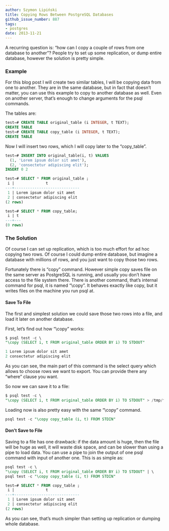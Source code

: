 ```yaml
---
author: Szymon Lipiński
title: Copying Rows Between PostgreSQL Databases
github_issue_number: 887
tags:
- postgres
date: 2013-11-21
---
```


A recurring question is: “how can I copy a couple of rows from one database to another”? People try to set up some replication, or dump entire database, however the solution is pretty simple.

### Example

For this blog post I will create two similar tables, I will be copying data from one to another. They are in the same database, but in fact that doesn’t matter, you can use this example to copy to another database as well. Even on another server, that’s enough to change arguments for the psql commands.

The tables are:

```sql
test=# CREATE TABLE original_table (i INTEGER, t TEXT);
CREATE TABLE
test=# CREATE TABLE copy_table (i INTEGER, t TEXT);
CREATE TABLE
```

Now I will insert two rows, which I will copy later to the “copy_table”.

```sql
test=# INSERT INTO original_table(i, t) VALUES
  (1, 'Lorem ipsum dolor sit amet'),
  (2, 'consectetur adipiscing elit');
INSERT 0 2

test=# SELECT * FROM original_table ;
 i |              t
---+-----------------------------
 1 | Lorem ipsum dolor sit amet
 2 | consectetur adipiscing elit
(2 rows)

test=# SELECT * FROM copy_table;
 i | t
---+---
(0 rows)
```

### The Solution

Of course I can set up replication, which is too much effort for ad hoc copying two rows. Of course I could dump entire database, but imagine a database with millions of rows, and you just want to copy those two rows.

Fortunately there is “copy” command. However simple copy saves file on the same server as PostgreSQL is running, and usually you don’t have access to the file system there. There is another command, that’s internal command for psql, it is named “\copy”. It behaves exactly like copy, but it writes files on the machine you run psql at.

#### Save To File

The first and simplest solution we could save those two rows into a file, and load it later on another database.

First, let’s find out how “\copy” works:

```sql
$ psql test -c \
"\copy (SELECT i, t FROM original_table ORDER BY i) TO STDOUT"

1 Lorem ipsum dolor sit amet
2 consectetur adipiscing elit
```

As you can see, the main part of this command is the select query which allows to choose rows we want to export. You can provide there any “where” clause you want.

So now we can save it to a file:

```sql
$ psql test -c \
"\copy (SELECT i, t FROM original_table ORDER BY i) TO STDOUT" > /tmp/f.tsv
```

Loading now is also pretty easy with the same “\copy” command.

```sql
psql test -c "\copy copy_table (i, t) FROM STDIN"
```

#### Don’t Save to File

Saving to a file has one drawback: if the data amount is huge, then the file will be huge as well, it will waste disk space, and can be slower than using a pipe to load data. You can use a pipe to join the output of one psql command with input of another one. This is as simple as:

```sql
psql test -c \
"\copy (SELECT i, t FROM original_table ORDER BY i) TO STDOUT" | \
psql test -c "\copy copy_table (i, t) FROM STDIN"

test=# SELECT * FROM copy_table ;
 i |              t
---+-----------------------------
 1 | Lorem ipsum dolor sit amet
 2 | consectetur adipiscing elit
(2 rows)
```

As you can see, that’s much simpler than setting up replication or dumping whole database.
